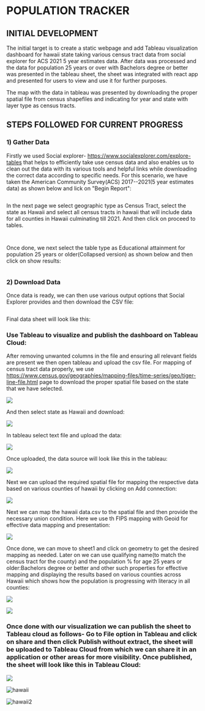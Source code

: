 # POPULATION TRACKER

## INITIAL DEVELOPMENT

The initial target is to create a static webpage and add Tableau visualization dashboard for hawaii state taking various census tract data from social explorer for ACS 2021 5 year estimates data. After data was processed and the data for population 25 years or over with Bachelors degree or better was presented in the tableau sheet, the sheet was integrated with react app and presented for users to view and use it for further purposes.

The map with the data in tableau was presented by downloading the proper spatial file from census shapefiles and indicating for year and state with layer type as census tracts.

## STEPS FOLLOWED FOR CURRENT PROGRESS
### 1) Gather Data
Firstly we used Social explorer- https://www.socialexplorer.com/explore-tables that helps to efficiently take use census data and also enables us to clean out the data with its various tools and helpful links while downloading the correct data according to specific needs. For this scenario, we have taken the American Community Survey(ACS) 2017--2021(5 year estimates data) as shown below and lick on "Begin Report":

![]()

In the next page we select geographic type as Census Tract, select the state as Hawaii and select all census tracts in hawaii that will include data for all counties in Hawaii culminating till 2021. And then click on proceed to tables.

![]()

![]()

Once done, we next select the table type as Educational attainment for population 25 years or older(Collapsed version) as shown below and then click on show results:

![]()

### 2) Download Data
Once data is ready, we can then use various output options that Social Explorer provides and then download the CSV file:

![]()

Final data sheet will look like this:




### Use Tableau to visualize and publish the dashboard on Tableau Cloud:

After removing unwanted columns in the file and ensuring all relevant fields are present we then open tableau and upload the csv file. For mapping of census tract data properly, we use https://www.census.gov/geographies/mapping-files/time-series/geo/tiger-line-file.html page to download the proper spatial file based on the state that we have selected.

![](https://github.com/saiswaruprath/population-tracker/blob/main/images/Screenshot%202023-05-31%20at%2011.35.27%20AM.png)

And then select state as Hawaii and download:

![](https://github.com/saiswaruprath/population-tracker/blob/main/images/Screenshot%202023-05-31%20at%2011.36.20%20AM.png)

In tableau select text file and upload the data:

![](https://github.com/saiswaruprath/population-tracker/blob/main/images/tableau1.png)

Once uploaded, the data source will look like this in the tableau:

![](https://github.com/saiswaruprath/population-tracker/blob/main/images/teableau2.png)

Next we can upload the required spatial file for mapping the respective data based on various counties of hawaii by clicking on Add connection:

![](https://github.com/saiswaruprath/population-tracker/blob/main/images/teableau3.png)

Next we can map the hawaii data.csv to the spatial file and then provide the necessary union condition. Here we use th FIPS mapping with Geoid for effective data mapping and presentation:

![](https://github.com/saiswaruprath/population-tracker/blob/main/images/tableau4.png)





Once done, we can move to sheet1 and click on geometry to get the desired mapping as needed. Later on we can use qualifying name(to match the census tract for the county) and the population % for age 25 years or older:Bachelors degree or better and other such properties for effective mapping and displaying the results based on various counties across Hawaii which shows how the population is progressing with literacy in all counties:

![](https://github.com/saiswaruprath/population-tracker/blob/main/images/teableau5.png)

![](https://github.com/saiswaruprath/population-tracker/blob/main/images/tableau6.png)

### Once done with our visualization we can publish the sheet to Tableau cloud as follows- Go to File option in Tableau and click on share and then click Publish without extract, the sheet will be uploaded to Tableau Cloud from which we can share it in an application or other areas for more visibility. Once published, the sheet will look like this in Tableau Cloud:

![](https://github.com/saiswaruprath/population-tracker/blob/main/images/Tableau7.png)

![hawaii](https://github.com/saiswaruprath/population-tracker/blob/main/images/Screenshot%202023-05-30%20at%2011.04.59%20AM.png)


![hawaii2](https://github.com/saiswaruprath/population-tracker/blob/main/images/Screenshot%202023-05-30%20at%2011.05.17%20AM.png)
